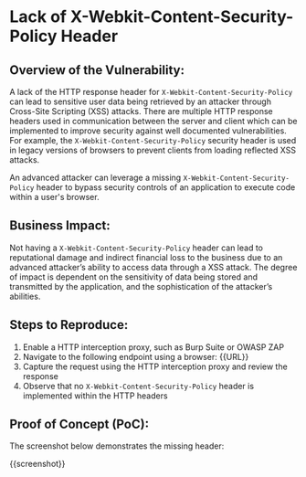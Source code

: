 # Lack of X-Webkit-Content-Security-Policy Header

## Overview of the Vulnerability:

A lack of the HTTP response header for `X-Webkit-Content-Security-Policy` can lead to sensitive user data being retrieved by an attacker through Cross-Site Scripting (XSS) attacks. There are multiple HTTP response headers used in communication between the server and client which can be implemented to improve security against well documented vulnerabilities. For example, the `X-Webkit-Content-Security-Policy` security header is used in legacy versions of browsers to prevent clients from loading reflected XSS attacks.

An advanced attacker can leverage a missing `X-Webkit-Content-Security-Policy` header to bypass security controls of an application to execute code within a user's browser.

## Business Impact:

Not having a `X-Webkit-Content-Security-Policy` header can lead to reputational damage and indirect financial loss to the business due to an advanced attacker’s ability to access data through a XSS attack. The degree of impact is dependent on the sensitivity of data being stored and transmitted by the application, and the sophistication of the attacker’s abilities.

## Steps to Reproduce:

1. Enable a HTTP interception proxy, such as Burp Suite or OWASP ZAP
1. Navigate to the following endpoint using a browser: {{URL}}
1. Capture the request using the HTTP interception proxy and review the response
1. Observe that no `X-Webkit-Content-Security-Policy` header is implemented within the HTTP headers

## Proof of Concept (PoC):

The screenshot below demonstrates the missing header:

{{screenshot}}
